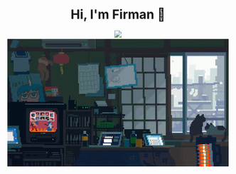 <h1 align='center'> Hi, I'm Firman 👋</h1>
<div align='center'>
   <a href="https://github.com/codexsleep"><img src="https://visitor-badge.glitch.me/badge?page_id=codexsleep.codexsleep??style=for-the-badge&logo=appveyor"></a><br>
  <img src="images/snow-cat.gif"/>
</div>

